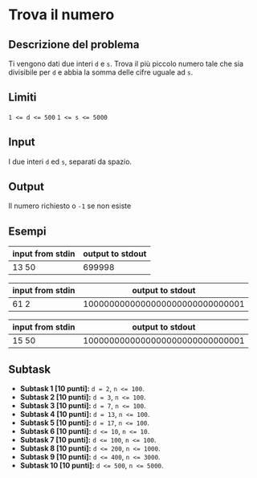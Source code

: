 # Trova il numero

## Descrizione del problema

Ti vengono dati due interi `d` e `s`. Trova il più piccolo numero tale che sia divisibile per `d` e abbia la somma delle cifre uguale ad `s`.


## Limiti
`1 <= d <= 500`
`1 <= s <= 5000`

## Input
I due interi `d` ed `s`, separati da spazio.

## Output

Il numero richiesto o `-1` se non esiste

## Esempi

|input from stdin | output to stdout |
|------|--------|
|13  50| 699998 |

|input from stdin | output to stdout |
|-----|---------------------------------|
|61  2| 1000000000000000000000000000001 |

|input from stdin | output to stdout |
|------|---------------------------------|
|15  50| 1000000000000000000000000000001 |

## Subtask
- **Subtask 1 [10 punti]:** `d = 2`, `n <= 100`.
- **Subtask 2 [10 punti]:** `d = 3`, `n <= 100`.
- **Subtask 3 [10 punti]:** `d = 7`, `n <= 100`.
- **Subtask 4 [10 punti]:** `d = 13`, `n <= 100`.
- **Subtask 5 [10 punti]:** `d = 17`, `n <= 100`.
- **Subtask 6 [10 punti]:** `d <= 10`, `n <= 10`.
- **Subtask 7 [10 punti]:** `d <= 100`, `n <= 100`.
- **Subtask 8 [10 punti]:** `d <= 200`, `n <= 1000`.
- **Subtask 9 [10 punti]:** `d <= 400`, `n <= 3000`.
- **Subtask 10 [10 punti]:** `d <= 500`, `n <= 5000`.
